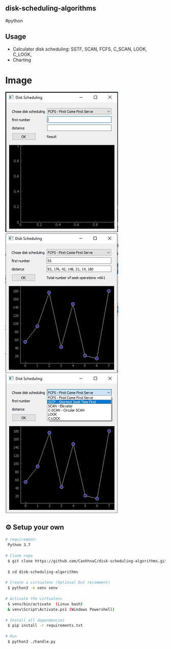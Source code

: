 ## disk-scheduling-algorithms
#python

## Usage

* Calculator disk scheduling: SSTF, SCAN, FCFS, C_SCAN, LOOK, C_LOOK,
* Charting

# Image
![Image of CanhhnaC](/images/1.jpg)
![Image of CanhhnaC](/images/2.jpg)
![Image of CanhhnaC](/images/3.jpg)

## :gear: Setup your own

```bash
# requirement:
 Python 3.7

# Clone repo
 $ git clone https://github.com/CanhhnaC/disk-scheduling-algorithms.git
 
 $ cd disk-scheduling-algorithms
 
# Create a virtualenv (Optional but recomment)
 $ python3 -m venv venv
 
# Activate the virtualenv
 $ venv/bin/activate  (Linux bash)
 & venv\Script\Activate.ps1 (Windows Powershell)

# Install all dependencies
 $ pip install -r requirements.txt
 
# Run
 $ python3 ./handle.py
```
  

